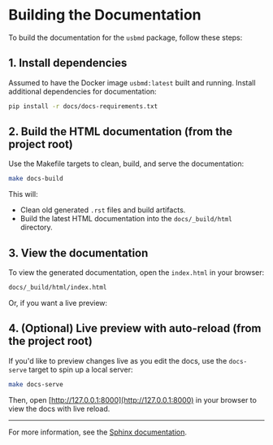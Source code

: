 
# Building the Documentation

To build the documentation for the `usbmd` package, follow these steps:

## 1. Install dependencies

Assumed to have the Docker image `usbmd:latest` built and running.
Install additional dependencies for documentation:

```sh
pip install -r docs/docs-requirements.txt
```

## 2. Build the HTML documentation (from the project root)

Use the Makefile targets to clean, build, and serve the documentation:

```sh
make docs-build
```

This will:
- Clean old generated `.rst` files and build artifacts.
- Build the latest HTML documentation into the `docs/_build/html` directory.

## 3. View the documentation

To view the generated documentation, open the `index.html` in your browser:

```sh
docs/_build/html/index.html
```

Or, if you want a live preview:

## 4. (Optional) Live preview with auto-reload (from the project root)

If you'd like to preview changes live as you edit the docs, use the `docs-serve` target to spin up a local server:

```sh
make docs-serve
```

Then, open [http://127.0.0.1:8000](http://127.0.0.1:8000) in your browser to view the docs with live reload.

---

For more information, see the [Sphinx documentation](https://www.sphinx-doc.org/).
